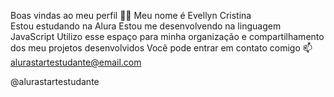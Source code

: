 Boas vindas ao meu perfil 💙💙
Meu nome é Evellyn Cristina                                                                                                                                                                                                                                                  
Estou estudando na Alura
Estou me desenvolvendo na linguagem JavaScript
Utilizo esse espaço para minha organização e compartilhamento dos meu projetos desenvolvidos                                                                                                                                                                                                                                                                                                                                                                                                                                                                       Você pode entrar em contato comigo 📫
alurastartestudante@email.com

@alurastartestudante
